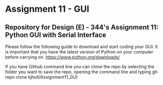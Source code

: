 # Assignment 11 - GUI
## Repository for Design (E) - 344's Assignment 11: Python GUI with Serial Interface

Please follow the following guide to download and start coding your GUI. It is important that you have the latest version of Python on your computer before carrying on.
https://www.python.org/downloads/

If you have Github command line you can clone the repo by selecting the folder you want to save the repo, opening the command line and typing gh repo clone kjhull/Assignment11_GUI

